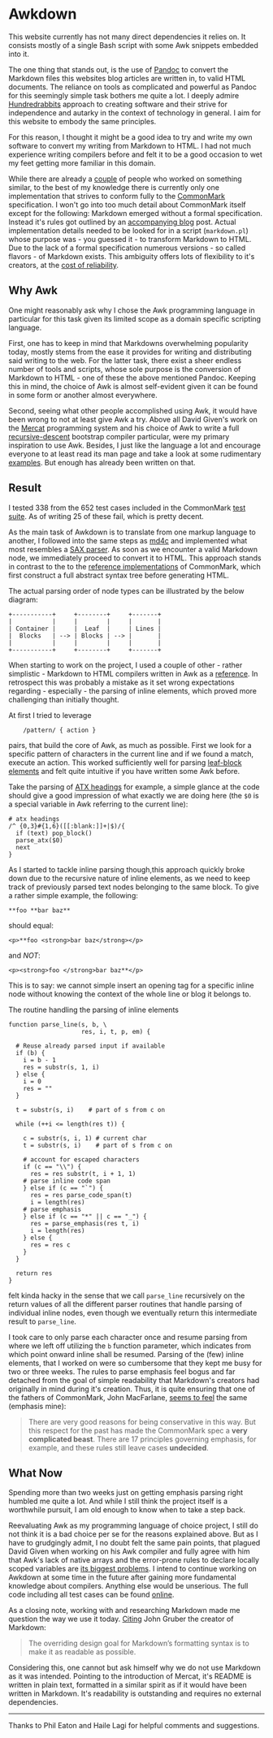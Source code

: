# Awkdown

This website currently has not many direct dependencies it relies on. It
consists mostly of a single Bash script with some Awk snippets embedded
into it. 

The one thing that stands out, is the use of
[Pandoc](https://pandoc.org/) to convert the Markdown files this
websites blog articles are written in, to valid HTML documents. The
reliance on tools as complicated and powerful as Pandoc for this
seemingly simple task bothers me quite a lot. I deeply admire
[Hundredrabbits](https://100r.co/site/about_us.html) approach to
creating software and their strive for independence and autarky in the
context of technology in general. I aim for this website to embody the
same principles.

For this reason, I thought it might be a good idea to try and write my
own software to convert my writing from Markdown to HTML. I had not much
experience writing compilers before and felt it to be a good occasion to
wet my feet getting more familiar in this domain.

While there are already a [couple](https://github.com/wime12/commonmark)
of people who worked on something similar, to the best of my knowledge
there is currently only one implementation that strives to conform fully
to the [CommonMark](https://github.com/commonmark/) specification. I
won't go into too much detail about CommonMark itself except for the
following: Markdown emerged without a formal specification. Instead it's
rules got outlined by an [accompanying
blog](https://daringfireball.net/projects/markdown/) post. Actual
implementation details needed to be looked for in a script
(`markdown.pl`) whose purpose was - you guessed it - to transform
Markdown to HTML. Due to the lack of a formal specification numerous
versions - so called flavors - of Markdown exists. This ambiguity offers
lots of flexibility to it's creators, at the [cost of
reliability](https://twitter.com/arjenroodselaar/status/1788573953784770858). 

## Why Awk

One might reasonably ask why I chose the Awk programming language in
particular for this task given its limited scope as a domain specific
scripting language. 

First, one has to keep in mind that Markdowns overwhelming popularity
today, mostly stems from the ease it provides for writing and
distributing said writing to the web. For the latter task, there exist a
sheer endless number of tools and scripts, whose sole purpose is the
conversion of Markdown to HTML - one of these the above mentioned
Pandoc. Keeping this in mind, the choice of Awk is almost self-evident
given it can be found in some form or another almost everywhere. 

Second, seeing what other people accomplished using Awk, it would have
been wrong to not at least give Awk a try. Above all David Given's work
on the [Mercat](http://cowlark.com/mercat/README.txt) programming system
and his choice of Awk to write a full
[recursive-descent](https://en.wikipedia.org/wiki/Recursive_descent_parser)
bootstrap compiler particular, were my primary inspiration to use Awk.
Besides, I just like the language a lot and encourage everyone to at
least read its man page and take a look at some rudimentary
[examples](https://web.archive.org/web/20220328223853/https://catonmat.net/awk-one-liners-explained-part-one).
But enough has already been written on that.

## Result 

I tested 338 from the 652 test cases included in the CommonMark
[test suite](https://spec.commonmark.org/0.31.2/spec.json). As of
writing 25 of these fail, which is pretty decent.

As the main task of Awkdown is to translate from one markup language to
another, I followed into the same steps as
[md4c](https://github.com/mity/md4c) and implemented what most resembles
a [SAX parser](http://www.saxproject.org/event.html). As soon as we
encounter a valid Markdown node, we immediately proceed to convert it to
HTML. This approach stands in contrast to the to the [reference
implementations](https://github.com/commonmark/cmark) of CommonMark,
which first construct a full abstract syntax tree before generating
HTML.

The actual parsing order of node types can be illustrated by the below
diagram:

```
+-----------+     +--------+     +-------+
|           |     |        |     |       |
| Container |     |  Leaf  |     | Lines |
|  Blocks   | --> | Blocks | --> |       |
|           |     |        |     |       |
+-----------+     +--------+     +-------+
```

When starting to work on the project, I used a couple of other - rather
simplistic - Markdown to HTML compilers written in Awk as a
[reference](https://git.sr.ht/~knazarov/markdown.awk). In retrospect
this was probably a mistake as it set wrong expectations regarding -
especially - the parsing of inline elements, which proved more
challenging than initially thought. 

At first I tried to leverage

        /pattern/ { action }

pairs, that build the core of Awk, as much as possible. First we look
for a specific pattern of characters in the current line and if we found
a match, execute an action. This worked sufficiently well for parsing
[leaf-block elements](https://spec.commonmark.org/0.31.2/#leaf-blocks)
and felt quite intuitive if you have written some Awk before.

Take the parsing of [ATX
headings](https://spec.commonmark.org/0.31.2/#atx-headings) for example,
a simple glance at the code should give a good impression of what
exactly we are doing here (the `$0` is a special variable in Awk
referring to the current line):

```
# atx headings
/^ {0,3}#{1,6}([[:blank:]]+|$)/{
  if (text) pop_block()
  parse_atx($0)
  next
}
```

As I started to tackle inline parsing though,this approach quickly broke
down due to the recursive nature of inline elements, as we need to keep
track of previously parsed text nodes belonging to the same block. To
give a rather simple example, the following: 

```
**foo **bar baz**
```

should equal:

```
<p>**foo <strong>bar baz</strong></p>
```

and _NOT_:

```
<p><strong>foo </strong>bar baz**</p>
```

This is to say: we cannot simple insert an opening tag for a specific
inline node without knowing the context of the whole line or blog it
belongs to.

The routine handling the parsing of inline elements 

```
function parse_line(s, b, \
                    res, i, t, p, em) {

  # Reuse already parsed input if available
  if (b) {
    i = b - 1
    res = substr(s, 1, i)
  } else {
    i = 0
    res = ""
  }

  t = substr(s, i)    # part of s from c on

  while (++i <= length(res t)) {

    c = substr(s, i, 1) # current char
    t = substr(s, i)    # part of s from c on

    # account for escaped characters
    if (c == "\\") {
      res = res substr(t, i + 1, 1)
    # parse inline code span
    } else if (c == "`") {
      res = res parse_code_span(t)
      i = length(res)
    # parse emphasis
    } else if (c == "*" || c == "_") {
      res = parse_emphasis(res t, i)
      i = length(res)
    } else {
      res = res c
    }
  }

  return res
}
```

felt kinda hacky in the sense that we call `parse_line` recursively on
the return values of all the different parser routines that handle
parsing of individual inline nodes, even though we eventually return
this intermediate result to `parse_line`. 

I took care to only parse each character once and resume parsing from
where we left off utilizing the `b` function parameter, which indicates
from which point onward inline shall be resumed. Parsing of the (few)
inline elements, that I worked on were so cumbersome that they kept me
busy for two or three weeks. The rules to parse emphasis feel bogus and
far detached from the goal of simple readability that Markdown's
creators had originally in mind during it's creation. Thus, it is quite
ensuring that one of the fathers of CommonMark, John MacFarlane, [seems
to feel](https://johnmacfarlane.net/beyond-markdown.html) the same
(emphasis mine):

> There are very good reasons for being conservative in this way. But
> this respect for the past has made the CommonMark spec a __very
> complicated beast__. There are 17 principles governing emphasis, for
> example, and these rules still leave cases __undecided__.

## What Now

Spending more than two weeks just on getting emphasis parsing right
humbled me quite a lot. And while I still think the project itself is a
worthwhile pursuit, I am old enough to know when to take a step back.

Reevaluating Awk as my programming language of choice project, I still
do not think it is a bad choice per se for the reasons explained above.
But as I have to grudgingly admit, I no doubt felt the same pain points, 
that plagued David Given when working on his Awk compiler and fully 
agree with him that Awk's lack of native arrays and the error-prone 
rules to declare locally scoped variables are [its biggest
problems](http://lua-users.org/lists/lua-l/2008-02/msg00477.html). 
I intend to continue working on Awkdown at some time in the future after
gaining more fundamental knowledge about compilers. Anything else would
be unserious. The full code including all test cases can be found
[online](https://github.com/mxngls/awkdown).

As a closing note, working with and researching Markdown made me
question the way we use it today.
[Citing](https://daringfireball.net/projects/markdown/) John Gruber the
creator of Markdown:

> The overriding design goal for Markdown’s formatting syntax is to make
> it as readable as possible.

Considering this, one cannot but ask himself why we do not use Markdown
as it was intended. Pointing to the introduction of Mercat, it's README
is written in plain text, formatted in a similar spirit as if it
would have been written in Markdown. It's readability is outstanding and
requires no external dependencies.

---

Thanks to Phil Eaton and Haile Lagi for helpful comments and
suggestions.
